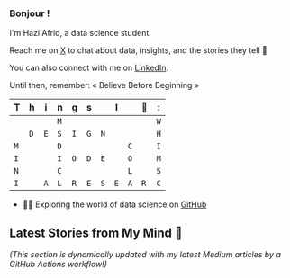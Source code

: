 ### Bonjour !

I'm Hazi Afrid, a data science student.

Reach me on [X](https://x.com/HaziAfrid) to chat about data, insights, and the stories they tell  👋

You can also connect with me on [LinkedIn](https://www.linkedin.com/in/contacthazi/).

Until then, remember:  « Believe Before Beginning » 

|T|h|i|n|g|s||I||💚|:|
| - | - | - | - | - | - | - | - | - | - | - |
| | | |`M`| | | | | | |`W`|
| |`D`|`E`|`S`|`I`|`G`|`N`| | | |`H`|
|`M`| | |`D`| | | | |`C`| |`I`|
|`I`| | |`I`|`O`|`D`|`E`| |`O`| |`M`|
|`N`| | |`C`| | | | |`L`| |`S`|
|`I`| |`A`|`L`|`R`|`E`|`S`|`E`|`A`|`R`|`C`||`H`|`C`|


- 👨‍💻 Exploring the world of data science on [GitHub](https://github.com/Masterhazi)

## Latest Stories from My Mind 🧠 

_(This section is dynamically updated with my latest Medium articles by a GitHub Actions workflow!)_ 
